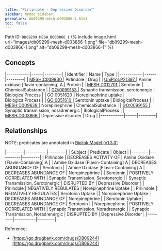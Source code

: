 ```yaml
---
title: "Pirlindole - Depressive Disorder"
sidebar: mydoc_sidebar
permalink: db09299-mesh-d003866-1.html
toc: false 
---
```



Path ID: `DB09299_MESH_D003866_1`
{% include image.html url="images/db09299-mesh-d003866-1.png" file="db09299-mesh-d003866-1.png" alt="db09299-mesh-d003866-1" %}

## Concepts

|------------|------|---------|
| Identifier | Name | Type    |
|------------|------|---------|
| <a href="https://identifiers.org/MESH:C009830">MESH:C009830 </a> | Pirlindole | Drug |
| <a href="https://identifiers.org/UniProt:P21397">UniProt:P21397 </a> | Amine oxidase [flavin-containing] A | Protein |
| <a href="https://identifiers.org/MESH:D012701">MESH:D012701 </a> | Serotonin | ChemicalSubstance |
| <a href="https://identifiers.org/GO:0099153">GO:0099153 </a> | Synaptic transmission, serotonergic | BiologicalProcess |
| <a href="https://identifiers.org/GO:0051620">GO:0051620 </a> | Norepinephrine uptake | BiologicalProcess |
| <a href="https://identifiers.org/GO:0051610">GO:0051610 </a> | Serotonin uptake | BiologicalProcess |
| <a href="https://identifiers.org/MESH:D009638">MESH:D009638 </a> | Norepinephrine | ChemicalSubstance |
| <a href="https://identifiers.org/GO:0099155">GO:0099155 </a> | Synaptic transmission, noradrenergic | BiologicalProcess |
| <a href="https://identifiers.org/MESH:D003866">MESH:D003866 </a> | Depressive disorder | Drug |
|------------|------|---------|

## Relationships


NOTE: predicates are annotated in <a href="https://github.com/biolink/biolink-model/releases/tag/v1.3.0">Biolink Model (v1.3.0)</a>

|---------|-----------|---------|
| Subject | Predicate | Object  |
|---------|-----------|---------|
| Pirlindole | DECREASES ACTIVITY OF | Amine Oxidase [Flavin-Containing] A |
| Amine Oxidase [Flavin-Containing] A | DECREASES ABUNDANCE OF | Serotonin |
| Amine Oxidase [Flavin-Containing] A | DECREASES ABUNDANCE OF | Norepinephrine |
| Serotonin | POSITIVELY CORRELATED WITH | Synaptic Transmission, Serotonergic |
| Synaptic Transmission, Serotonergic | DISRUPTED BY | Depressive Disorder |
| Pirlindole | NEGATIVELY REGULATES | Norepinephrine Uptake |
| Pirlindole | NEGATIVELY REGULATES | Serotonin Uptake |
| Norepinephrine Uptake | DECREASES ABUNDANCE OF | Norepinephrine |
| Serotonin Uptake | DECREASES ABUNDANCE OF | Serotonin |
| Norepinephrine | POSITIVELY CORRELATED WITH | Synaptic Transmission, Noradrenergic |
| Synaptic Transmission, Noradrenergic | DISRUPTED BY | Depressive Disorder |
|---------|-----------|---------|

Reference: 
  - [https://go.drugbank.com/drugs/DB09244](https://go.drugbank.com/drugs/DB09244)
